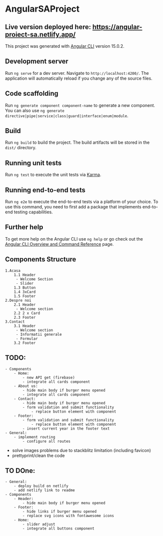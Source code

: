 # AngularSAProject

## Live version deployed here: https://angular-proiect-sa.netlify.app/

This project was generated with [Angular CLI](https://github.com/angular/angular-cli) version 15.0.2.

## Development server

Run `ng serve` for a dev server. Navigate to `http://localhost:4200/`. The application will automatically reload if you change any of the source files.

## Code scaffolding

Run `ng generate component component-name` to generate a new component. You can also use `ng generate directive|pipe|service|class|guard|interface|enum|module`.

## Build

Run `ng build` to build the project. The build artifacts will be stored in the `dist/` directory.

## Running unit tests

Run `ng test` to execute the unit tests via [Karma](https://karma-runner.github.io).

## Running end-to-end tests

Run `ng e2e` to execute the end-to-end tests via a platform of your choice. To use this command, you need to first add a package that implements end-to-end testing capabilities.

## Further help

To get more help on the Angular CLI use `ng help` or go check out the [Angular CLI Overview and Command Reference](https://angular.io/cli) page.

## Components Structure

    1.Acasa
    	1.1 Header
    	 - Welcome Section
    	 - Slider
    	1.3 Button
    	1.4 3xCard
    	1.5 Footer
    2.Despre noi
    	2.1 Header
    	 - Welcome section
    	2.2 2 x Card
    	2.3 Footer
    3.Contact
    	3.1 Header
    	 - Welcome section
    	 - Informatii generale
    	 - Formular
    	3.2 Footer


## TODO:

    - Components
    	- Home:
    		- new API get (firebase)
    		- integrate all cards component
    	- About us:
    		- hide main body if burger menu opened
    		- integrate all cards component
    	- Contact:
    		- hide main body if burger menu opened
    		- form validation and submit functionality
    			- replace button element with component
    	- Footer:
    		- form validation and submit functionality
    			- replace button element with component
    		- insert current year in the footer text
    - General:
    	- implement routing
    		- configure all routes

- solve images problems due to stackblitz limitation (including favicon)
- prettyprint/clean the code

## TO DOne:

    - General:
    	- deploy build on netlify
    	- add netlify link to readme
    - Components
    	- Header:
    		- hide main body if burger menu opened
    	- Footer:
    		- hide links if burger menu opened
    		- replace svg icons with fontawesome icons
    	- Home:
    		- slider adjust
    		- integrate all buttons component
